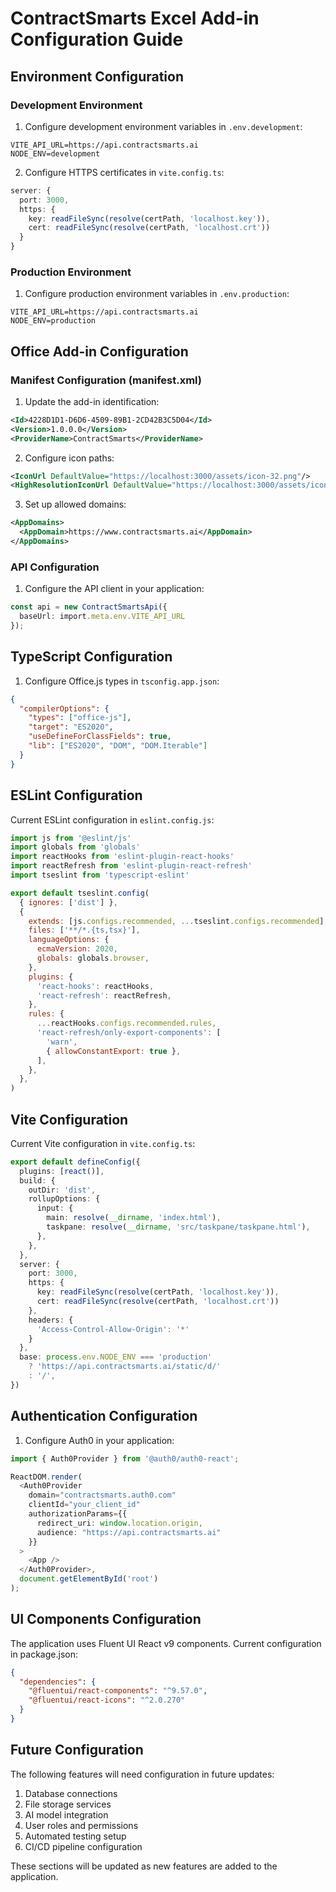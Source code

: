 # ContractSmarts Excel Add-in Configuration Guide

## Environment Configuration

### Development Environment

1. Configure development environment variables in `.env.development`:
```env
VITE_API_URL=https://api.contractsmarts.ai
NODE_ENV=development
```

2. Configure HTTPS certificates in `vite.config.ts`:
```typescript
server: {
  port: 3000,
  https: {
    key: readFileSync(resolve(certPath, 'localhost.key')),
    cert: readFileSync(resolve(certPath, 'localhost.crt'))
  }
}
```

### Production Environment

1. Configure production environment variables in `.env.production`:
```env
VITE_API_URL=https://api.contractsmarts.ai
NODE_ENV=production
```

## Office Add-in Configuration

### Manifest Configuration (manifest.xml)

1. Update the add-in identification:
```xml
<Id>4228D1D1-D6D6-4509-89B1-2CD42B3C5D04</Id>
<Version>1.0.0.0</Version>
<ProviderName>ContractSmarts</ProviderName>
```

2. Configure icon paths:
```xml
<IconUrl DefaultValue="https://localhost:3000/assets/icon-32.png"/>
<HighResolutionIconUrl DefaultValue="https://localhost:3000/assets/icon-64.png"/>
```

3. Set up allowed domains:
```xml
<AppDomains>
  <AppDomain>https://www.contractsmarts.ai</AppDomain>
</AppDomains>
```

### API Configuration

1. Configure the API client in your application:
```typescript
const api = new ContractSmartsApi({
  baseUrl: import.meta.env.VITE_API_URL
});
```

## TypeScript Configuration

1. Configure Office.js types in `tsconfig.app.json`:
```json
{
  "compilerOptions": {
    "types": ["office-js"],
    "target": "ES2020",
    "useDefineForClassFields": true,
    "lib": ["ES2020", "DOM", "DOM.Iterable"]
  }
}
```

## ESLint Configuration

Current ESLint configuration in `eslint.config.js`:
```javascript
import js from '@eslint/js'
import globals from 'globals'
import reactHooks from 'eslint-plugin-react-hooks'
import reactRefresh from 'eslint-plugin-react-refresh'
import tseslint from 'typescript-eslint'

export default tseslint.config(
  { ignores: ['dist'] },
  {
    extends: [js.configs.recommended, ...tseslint.configs.recommended],
    files: ['**/*.{ts,tsx}'],
    languageOptions: {
      ecmaVersion: 2020,
      globals: globals.browser,
    },
    plugins: {
      'react-hooks': reactHooks,
      'react-refresh': reactRefresh,
    },
    rules: {
      ...reactHooks.configs.recommended.rules,
      'react-refresh/only-export-components': [
        'warn',
        { allowConstantExport: true },
      ],
    },
  },
)
```

## Vite Configuration

Current Vite configuration in `vite.config.ts`:
```typescript
export default defineConfig({
  plugins: [react()],
  build: {
    outDir: 'dist',
    rollupOptions: {
      input: {
        main: resolve(__dirname, 'index.html'),
        taskpane: resolve(__dirname, 'src/taskpane/taskpane.html'),
      },
    },
  },
  server: {
    port: 3000,
    https: {
      key: readFileSync(resolve(certPath, 'localhost.key')),
      cert: readFileSync(resolve(certPath, 'localhost.crt'))
    },
    headers: {
      'Access-Control-Allow-Origin': '*'
    }
  },
  base: process.env.NODE_ENV === 'production' 
    ? 'https://api.contractsmarts.ai/static/d/'
    : '/',
})
```

## Authentication Configuration

1. Configure Auth0 in your application:
```typescript
import { Auth0Provider } from '@auth0/auth0-react';

ReactDOM.render(
  <Auth0Provider
    domain="contractsmarts.auth0.com"
    clientId="your_client_id"
    authorizationParams={{
      redirect_uri: window.location.origin,
      audience: "https://api.contractsmarts.ai"
    }}
  >
    <App />
  </Auth0Provider>,
  document.getElementById('root')
);
```

## UI Components Configuration

The application uses Fluent UI React v9 components. Current configuration in package.json:
```json
{
  "dependencies": {
    "@fluentui/react-components": "^9.57.0",
    "@fluentui/react-icons": "^2.0.270"
  }
}
```

## Future Configuration

The following features will need configuration in future updates:
1. Database connections
2. File storage services
3. AI model integration
4. User roles and permissions
5. Automated testing setup
6. CI/CD pipeline configuration

These sections will be updated as new features are added to the application.
